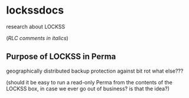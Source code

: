 lockssdocs
==========
research about LOCKSS

(_RLC comments in italics_)

Purpose of LOCKSS in Perma
---------------------------
geographically distributed backup
protection against bit rot
what else???

(should it be easy to run a read-only Perma from the contents of the LOCKSS box, in case we ever go out of business? is that the idea?)

